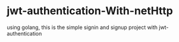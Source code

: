 # jwt-authentication-With-netHttp
using golang, this is the simple signin and signup project with jwt-authentication

